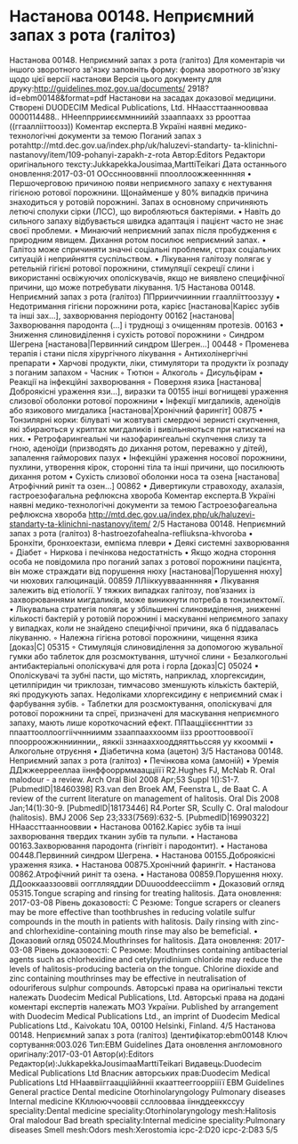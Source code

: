 # Настанова 00148. Неприємний запах з рота (галітоз)

Настанова 00148. Неприємний запах з рота (галітоз)
Для коментарів чи іншого зворотного зв'язку заповніть форму:
форма зворотного зв'язку щодо цієї версії настанови
Версія цього документу для друку:http://guidelines.moz.gov.ua/documents/
2918?id=ebm00148&format=pdf
Настанови на засадах доказової медицини.
Створені DUODECIM Medical Publications, Ltd.
ННаассттаанноовваа 0000114488.. ННееппррииєєммнниийй ззааппаахх зз
ррооттаа ((ггааллііттоозз))
Коментар експерта.В Україні наявні медико-технологічні документи за
темою Поганий запах з ротаhttp://mtd.dec.gov.ua/index.php/uk/haluzevi-standarty-
ta-klinichni-nastanovy/item/109-pohanyi-zapakh-z-rota
Автор:Editors
Редактори оригінального тексту:JukkapekkaJousimaa,MarttiTeikari
Дата останнього оновлення:2017-03-01
ООссннооввнніі ппооллоожжеенннняя
• Першочерговою причиною появи неприємного запаху є нехтування
гігієною ротової порожнини. Щонайменше у 80% випадків причина
знаходиться у ротовій порожнині. Запах в основному спричиняють
летючі сполуки сірки (ЛСС), що виробляються бактеріями.
• Навіть до сильного запаху відбувається швидка адаптація і пацієнт
часто не знає своєї проблеми.
• Минаючий неприємний запах після пробудження є природним
явищем. Дихання ротом посилює неприємний запах.
• Галітоз може спричиняти значні соціальні проблеми, страх
соціальних ситуацій і неприйняття суспільством.
• Лікування галітозу полягає у ретельній гігієні ротової порожнини,
стимуляції секреції слини і використанні освіжуючих ополіскувачів,
якщо не виявлено специфічної причини, що може потребувати
лікування.
1/5
Настанова 00148. Неприємний запах з рота (галітоз)
ППррииччииннии ггааллііттооззуу
• Недотримання гігієни порожнини рота, карієс
[настанова|Карієс зубів та інші зах…], захворювання періодонту
00162
[настанова|Захворювання пародонта (…] і труднощі з очищенням протезів.
00163
• Зниження слиновиділення і сухість ротової порожнини
◦ Синдром Шегрена [настанова|Первинний синдром Шегрен…]
00448
◦ Променева терапія і стани після хірургічного лікування
◦ Антихолінергічні препарати
• Харчові продукти, ліки, стимулятори та продукти їх розпаду з
поганим запахом
◦ Часник
◦ Tютюн
◦ Aлкоголь
◦ Дисульфірам
• Реакції на інфекційні захворювання
◦ Поверхня язика [настанова|Доброякісні ураження язи…], виразки та
00155
інші вогнищеві ураження слизової оболонки ротової
порожнини
• Інфекції мигдаликів, аденоїдів або язикового мигдалика
[настанова|Хронічний фарингіт]
00875
• Тонзилярні корки: білуваті чи жовтуваті смердючі зернисті
скупчення, які збираються у криптах мигдаликів і вивільняються при
натисканні на них.
• Ретрофарингеальні чи назофарингеальні скупчення слизу та гною,
аденоїди (призводять до дихання ротом, переважно у дітей),
запалення гайморових пазух
• Інфекційні ураження носової порожнини, пухлини, утворення кірок,
сторонні тіла та інші причини, що посилюють дихання ротом
• Сухість слизової оболонки носа та озена
[настанова|Атрофічний риніт та озен…]
00862
• Дивертикули стравоходу, ахалазія, гастроезофагальна рефлюксна
хвороба
Коментар експерта.В Україні наявні медико-технологічні
документи за темою Гастроезофагеальна рефлюксна хвороба
http://mtd.dec.gov.ua/index.php/uk/haluzevi-standarty-ta-klinichni-nastanovy/item/
2/5
Настанова 00148. Неприємний запах з рота (галітоз)
8-hastroezofahealna-refliuksna-khvoroba
• Бронхіти, бронхоектази, емпієма плеври
• Деякі системні захворювання
◦ Діабет
◦ Ниркова і печінкова недостатність
• Якщо жодна стороння особа не повідомила про поганий запах з
ротової порожнини пацієнта, він може страждати від порушення
нюху [настанова|Порушення нюху] чи нюхових галюцинацій.
00859
ЛЛііккуувваанннняя
• Лікування залежить від етіології. У тяжких випадках галітозу,
пов’язаних із захворюваннями мигдаликів, може виникнути потреба
в тонзилектомії.
• Лікувальна стратегія полягає у збільшенні слиновиділення,
зниженні кількості бактерій у ротовій порожнині і маскуванні
неприємного запаху у випадках, коли не знайдено специфічної
причини, яка б піддавалась лікуванню.
◦ Належна гігієна ротової порожнини, чищення язика [доказ|C]
05315
◦ Стимуляція слиновиділення за допомогою жувальної гумки
або таблеток для розсмоктування, штучної слини
◦ Безалкогольні антибактеріальні ополіскувачі для рота і горла
[доказ|C]
05024
▪ Ополіскувачі та зубні пасти, що містять, наприклад,
хлоргексидин, цетилпіридин чи триклозан, тимчасово
зменшують кількість бактерій, які продукують запах.
Недоліками хлоргексидину є неприємний смак і
фарбування зубів.
◦ Таблетки для розсмоктування, ополіскувачі для ротової
порожнини та спреї, призначені для маскування неприємного
запаху, мають лише короткочасний ефект.
ППаацціієєннттии зз ппааттооллооггііччнниимм ззааппааххоомм іізз ррооттооввооїї
ппоорроожжннииннии,, яяккіі ззннааххооддяяттььссяя уу ккоомміі
• Алкогольне отруєння
• Діабетична кома (ацетон)
3/5
Настанова 00148. Неприємний запах з рота (галітоз)
• Печінкова кома (амоній)
• Уремія
ДДжжееррееллаа ііннффооррммааццііїї
R2.Hughes FJ, McNab R. Oral malodour - a review. Arch Oral Biol 2008 Apr;53 Suppl 1():S1-7.
[PubmedID|18460398]
R3.van den Broek AM, Feenstra L, de Baat C. A review of the current literature on management
of halitosis. Oral Dis 2008 Jan;14(1):30-9. [PubmedID|18173446]
R4.Porter SR, Scully C. Oral malodour (halitosis). BMJ 2006 Sep 23;333(7569):632-5.
[PubmedID|16990322]
ННаассттааннооввии
• Настанова 00162.Карієс зубів та інші захворювання твердих тканин
зубів та пульпи.
• Настанова 00163.Захворювання пародонта (гінгівіт і пародонтит).
• Настанова 00448.Первинний синдром Шегрена.
• Настанова 00155.Доброякісні ураження язика.
• Настанова 00875.Хронічний фарингіт.
• Настанова 00862.Атрофічний риніт та озена.
• Настанова 00859.Порушення нюху.
ДДооккааззооввіі оогглляяддии DDuuooddeecciimm
• Доказовий огляд 05315.Tongue scraping and rinsing for treating halitosis.
Дата оновлення: 2017-03-08
Рівень доказовості: C
Резюме: Tongue scrapers or cleaners may be more effective than toothbrushes in
reducing volatile sulfur compounds in the mouth in patients with halitosis. Daily rinsing
with zinc- and chlorhexidine-containing mouth rinse may also be bemeficial.
• Доказовий огляд 05024.Mouthrinses for halitosis.
Дата оновлення: 2017-03-08
Рівень доказовості: C
Резюме: Mouthrinses containing antibacterial agents such as chlorhexidine and
cetylpyridinium chloride may reduce the levels of halitosis-producing bacteria on the
tongue. Chlorine dioxide and zinc containing mouthrinses may be effective in
neutralisation of odouriferous sulphur compounds.
Авторські права на оригінальні тексти належать Duodecim Medical Publications, Ltd.
Авторські права на додані коментарі експертів належать МОЗ України.
Published by arrangement with Duodecim Medical Publications Ltd., an imprint of Duodecim Medical
Publications Ltd., Kaivokatu 10A, 00100 Helsinki, Finland.
4/5
Настанова 00148. Неприємний запах з рота (галітоз)
Ідентифікатор:ebm00148 Ключ сортування:003.026 Тип:EBM Guidelines
Дата оновлення англомовного оригіналу:2017-03-01
Автор(и):Editors Редактор(и):JukkapekkaJousimaaMarttiTeikari Видавець:Duodecim Medical Publications Ltd
Власник авторських прав:Duodecim Medical Publications Ltd
ННааввііггааццііййнніі ккааттееггооррііїї
EBM Guidelines General practice Dental medicine Otorhinolaryngology Pulmonary diseases Internal medicine
ККллююччооввіі ссллоовваа ііннддееккссуу
speciality:Dental medicine speciality:Otorhinolaryngology mesh:Halitosis Oral malodour Bad breath
speciality:Internal medicine speciality:Pulmonary diseases Smell mesh:Odors mesh:Xerostomia icpc-2:D20
icpc-2:D83
5/5
